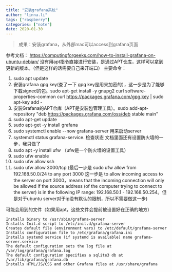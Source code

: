 ```yaml
---
title: "安装grafana系统"
author: "linna.li"
tags: ["raspberry"]
categories: ["note"]
date: 2020-01-30
---
```

> 成果：安装grafana，从外部mac可以access到grafana页面

参考文档：
https://computingforgeeks.com/how-to-install-grafana-on-ubuntu-debian/
没有用apt指令直接进行安装，是通过APT仓库，这样可以拿到更新的版本。（但是这样的话需要自己来开端口）
主要命令：
1. sudo apt update
2. 安装grafana gpg key(查了一下 gpg key是用来加密的），这一步是为了能够下载signed的包。sudo apt-get install -y gnupg2 curl software-properties-common curl https://packages.grafana.com/gpg.key | sudo apt-key add - 
3. 安装Grafana的APT仓库（APT是安装包管理工具）。sudo add-apt-repository "deb https://packages.grafana.com/oss/deb stable main"
4. sudo apt-get update
5. sudo apt-get -y install grafana
6. sudo systemctl enable --now grafana-server 用来启动server
7. systemctl status grafana-service. 检查状态
文档里面还有设置防火墙的一步，我只做了
1. sudo apt -y install ufw （ufw是一个防火墙的设置工具）
2. sudo ufw enable
3. sudo ufw allow ssh
4. sudo ufw allow 3000/tcp
(最后一步是 sudo ufw allow from 192.168.50.0/24 to any port 3000
这一步是 to allow incoming access to the server on port 3000，means that the incoming connection will only be allowed if the source address (of the computer trying to connect to the server) is in the following IP range:
192.168.50.1 - 192.168.50.254。但是对于ubuntu server对于ip没有默认的限制，所以不需要做这一步)

可能会用到的文件（如果用apt，这些文件会提前被设置好在正确的地方）
```
Installs binary to /usr/sbin/grafana-server
Installs Init.d script to /etc/init.d/grafana-server
Creates default file (environment vars) to /etc/default/grafana-server
Installs configuration file to /etc/grafana/grafana.ini
Installs systemd service (if systemd is available) name grafana-server.service
The default configuration sets the log file at /var/log/grafana/grafana.log
The default configuration specifies a sqlite3 db at /var/lib/grafana/grafana.db
Installs HTML/JS/CSS and other Grafana files at /usr/share/grafana
```